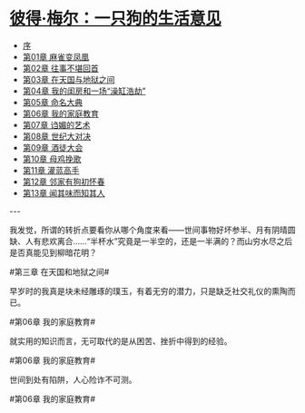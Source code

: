 <link href="../../css/style.css" rel="stylesheet" type="text/css" />

# [彼得·梅尔：一只狗的生活意见](https://m.fox2008.cn/Article/List/31252.html#ml)

<div class="">

+ [序](https://m.fox2008.cn/Article/177904.html)
+ [第01章 麻雀变凤凰](https://m.fox2008.cn/Article/177905.html)
+ [第02章 往事不堪回首](https://m.fox2008.cn/Article/177906.html)
+ [第03章 在天国与地狱之间](https://m.fox2008.cn/Article/177907.html)
+ [第04章 我的闺房和一场“澡缸浩劫”](https://m.fox2008.cn/Article/177908.html)
+ [第05章 命名大典](https://m.fox2008.cn/Article/177909.html)
+ [第06章 我的家庭教育](https://m.fox2008.cn/Article/177910.html)
+ [第07章 诌媚的艺术](https://m.fox2008.cn/Article/177911.html)
+ [第08章 世纪大对决](https://m.fox2008.cn/Article/177912.html)
+ [第09章 酒徒大会](https://m.fox2008.cn/Article/177913.html)
+ [第10章 母鸡挽歌](https://m.fox2008.cn/Article/177914.html)
+ [第11章 灌蓝高手](https://m.fox2008.cn/Article/177915.html)
+ [第12章 邻家有狗初怀春](https://m.fox2008.cn/Article/177916.html)
+ [第13章 闻其味而知其人](https://m.fox2008.cn/Article/177917.html)

</div>

<span class="r">---


<div class="p">


我发觉，所谓的转折点要看你从哪个角度来看——世间事物好坏参半、月有阴晴圆缺、人有悲欢离合……“半杯水”究竟是一半空的，还是一半满的？而山穷水尽之后是否真能见到柳暗花明？

</div>

<span class="r">#第三章 在天国和地狱之间#

<div class="p">


早岁时的我真是块未经雕琢的璞玉，有着无穷的潜力，只是缺乏社交礼仪的熏陶而已。

</div>

<span class="r">#第06章 我的家庭教育#

<div class="p">


就实用的知识而言，无可取代的是从困苦、挫折中得到的经验。

</div>

<span class="r">#第06章 我的家庭教育#

<div class="p">

世间到处有陷阱，人心险诈不可测。

</div>

<span class="r">#第06章 我的家庭教育#

